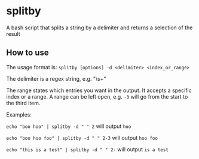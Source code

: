 # splitby

A bash script that splits a string by a delimiter and returns a selection of the result

## How to use

The usage format is: `splitby [options] -d <delimiter> <index_or_range>`

The delimiter is a regex string, e.g. "\s+"

The range states which entries you want in the output. It accepts a specific index or a range. A range can be left open, e.g. `-3` will go from the start to the third item.

Examples:

`echo "boo hoo" | splitby -d " " 2` will output `hoo`

`echo "boo hoo foo" | splitby -d " " 2-3` will output `hoo foo`

`echo "this is a test" | splitby -d " " 2-` will output `is a test`
